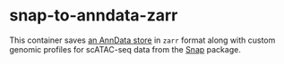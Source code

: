 # snap-to-anndata-zarr

This container saves [an AnnData store](https://anndata.readthedocs.io/en/latest/anndata.read_h5ad.html) in `zarr` format along with custom genomic profiles for scATAC-seq data from the [Snap](https://github.com/r3fang/SnapATAC) package.